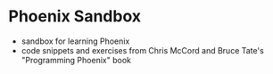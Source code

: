# Phoenix Sandbox
 - sandbox for learning Phoenix
 - code snippets and exercises from Chris McCord and Bruce Tate's "Programming Phoenix" book